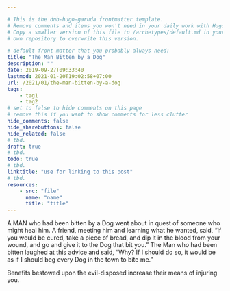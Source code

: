 ```yaml
---

# This is the dnb-hugo-garuda frontmatter template. 
# Remove comments and items you won't need in your daily work with Hugo.
# Copy a smaller version of this file to /archetypes/default.md in your
# own repository to overwrite this version.

# default front matter that you probably always need:
title: "The Man Bitten by a Dog"
description: ""
date: 2019-09-27T09:33:40
lastmod: 2021-01-20T19:02:58+07:00
url: /2021/01/the-man-bitten-by-a-dog
tags:
    - tag1
    - tag2
# set to false to hide comments on this page
# remove this if you want to show comments for less clutter
hide_comments: false
hide_sharebuttons: false
hide_related: false
# tbd.
draft: true
# tbd.
todo: true
# tbd.
linktitle: "use for linking to this post"
# tbd.
resources:
    - src: "file"
      name: "name"
      title: "title"
---
```

A MAN who had been bitten by a Dog went about in quest of someone who might heal him. A friend, meeting him and learning what he wanted, said, “If you would be cured, take a piece of bread, and dip it in the blood from your wound, and go and give it to the Dog that bit you.” The Man who had been bitten laughed at this advice and said, “Why? If I should do so, it would be as if I should beg every Dog in the town to bite me.”

Benefits bestowed upon the evil-disposed increase their means of injuring you.
